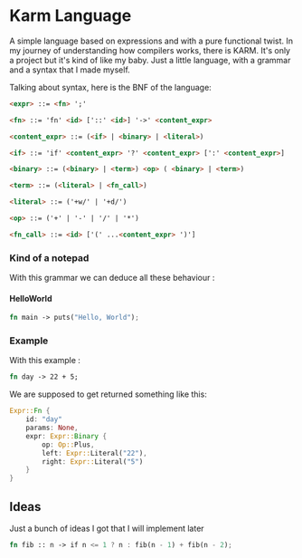 # Karm Language
A simple language based on expressions and with a pure functional twist.
In my journey of understanding how compilers works, there is KARM. It's only a project but it's kind of like my baby. Just a little language, with a grammar and a syntax that I made myself.

Talking about syntax, here is the BNF of the language:
```html
<expr> ::= <fn> ';'

<fn> ::= 'fn' <id> ['::' <id>] '->' <content_expr>

<content_expr> ::= (<if> | <binary> | <literal>)

<if> ::= 'if' <content_expr> '?' <content_expr> [':' <content_expr>]

<binary> ::= (<binary> | <term>) <op> ( <binary> | <term>)

<term> ::= (<literal> | <fn_call>)

<literal> ::= ('+w/' | '+d/')

<op> ::= ('+' | '-' | '/' | '*')

<fn_call> ::= <id> ['(' ...<content_expr> ')']
``` 
### Kind of a notepad

With this grammar we can deduce all these behaviour :

#### HelloWorld
```rust
fn main -> puts("Hello, World");
```

### Example
With this example :
```rust
fn day -> 22 + 5;
```
We are supposed to get returned something like this:

```rust
Expr::Fn {
	id: "day"
	params: None,
	expr: Expr::Binary {
		op: Op::Plus,
		left: Expr::Literal("22"),
		right: Expr::Literal("5")
	}
}
```
## Ideas
Just a bunch of ideas I got that I will implement later
```rust
fn fib :: n -> if n <= 1 ? n : fib(n - 1) + fib(n - 2);
```